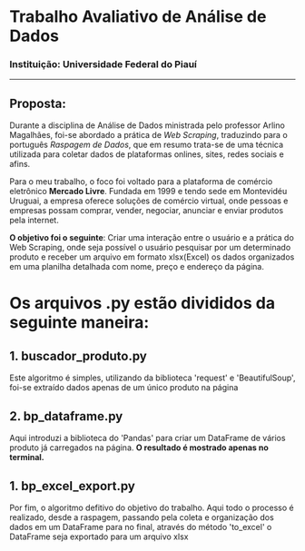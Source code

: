 # Trabalho Avaliativo de Análise de Dados
### Instituição: Universidade Federal do Piauí
---

## Proposta:
Durante a disciplina de Análise de Dados ministrada pelo professor Arlino Magalhães, foi-se abordado a prática de *Web Scraping*, traduzindo para o português *Raspagem de Dados*, que em resumo trata-se de uma técnica utilizada para coletar dados de plataformas onlines, sites, redes sociais e afins.

Para o meu trabalho, o foco foi voltado para a plataforma de comércio eletrônico **Mercado Livre**. Fundada em 1999 e tendo sede em Montevidéu Uruguai, a empresa oferece soluções de comércio virtual, onde pessoas e empresas possam comprar, vender, negociar, anunciar e enviar produtos pela internet.

**O objetivo foi o seguinte**: Criar uma interação entre o usuário e a prática do Web Scraping, onde seja possível o usuário pesquisar por um determinado produto e receber um arquivo em formato xlsx(Excel) os dados organizados em uma planilha detalhada com nome, preço e endereço da página.

# Os arquivos .py estão divididos da seguinte maneira:

## 1. buscador_produto.py
Este algoritmo é simples, utilizando da biblioteca 'request' e 'BeautifulSoup', foi-se extraído dados apenas de um único produto na página

## 2. bp_dataframe.py
Aqui introduzi a biblioteca do 'Pandas' para criar um DataFrame de vários produto já carregados na página. **O resultado é mostrado apenas no terminal.**

## 1. bp_excel_export.py
Por fim, o algoritmo defitivo do objetivo do trabalho. Aqui todo o processo é realizado, desde a raspagem, passando pela coleta e organização dos dados em um DataFrame para no final, através do método 'to_excel' o DataFrame seja exportado para um arquivo xlsx
